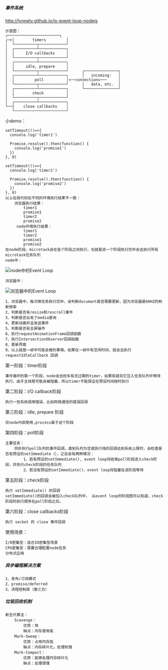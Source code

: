 ##### 事件系统

http://lynnelv.github.io/js-event-loop-nodejs

    示意图：
    ┌───────────────────────┐
    ┌─>│        timers         │
    │  └──────────┬────────────┘
    │  ┌──────────┴────────────┐
    │  │     I/O callbacks     │
    │  └──────────┬────────────┘
    │  ┌──────────┴────────────┐
    │  │     idle, prepare     │
    │  └──────────┬────────────┘      ┌───────────────┐
    │  ┌──────────┴────────────┐      │   incoming:   │
    │  │         poll          │<──connections───     │
    │  └──────────┬────────────┘      │   data, etc.  │
    │  ┌──────────┴────────────┐      └───────────────┘
    │  │        check          │
    │  └──────────┬────────────┘
    │  ┌──────────┴────────────┐
    └──┤    close callbacks    │
       └───────────────────────┘
    
小demo：
    
    setTimeout(()=>{
      console.log('timer1')
    
      Promise.resolve().then(function() {
        console.log('promise1')
      })
    }, 0)
    
    setTimeout(()=>{
      console.log('timer2')
    
      Promise.resolve().then(function() {
        console.log('promise2')
      })
    }, 0)
    以上在段代码在不同的环境执行结果不一致：
        浏览器执行结果：
            timer1
            promise1
            timer2
            promise2
         node环境执行结果：
            timer1
            timer2
            promise1
            promise2
    在node阶段，microtask会在各个阶段之间执行，也就是说一个阶段执行完毕会去执行所有microtask任务队列
    node中：
    
![node中的Event Loop](http://lynnelv.github.io/img/article/event-loop/node-excute-animate.gif)
    
    浏览器中：
 
![浏览器中的Event Loop](http://lynnelv.github.io/img/article/event-loop/browser-excute-animate.gif)
    
    1、浏览器中，每次微任务执行完毕，会判断document是否需要更新，因为浏览器是60HZ的刷新频率
    2、判断是否有resize和rescroll事件
    3、判断是否出发了media查询
    4、更新动画并且发送事件
    5、判断是否有全屏操作
    6、执行requestAnimationFrame回调函数
    7、执行IntersectionObserver回调函数
    8、更新界面
    9、以上就是一帧中可能会做的事情。如果在一帧中有空闲时间，就会去执行 requestIdleCallback 回调
    
第一阶段：timer阶段

    事件循环的第一个阶段，node会去检车有无过期的timer，如果有就将它压入任务队列中等待执行，由于主线程可能会被阻塞，所以timer不能保证在预设时间按时执行
    
第二阶段：I/O callback阶段

    执行一些系统调用错误，比如网络通信的错误回调
    
第三阶段：idle, prepare 阶段

    仅node内部使用,process属于这个阶段

第四阶段：poll阶段
    
    主要任务：
        同步执行poll队列的事件回调，直到队列为空或执行栈的回调达到系统上限时，会检查是否有预设的setImmediate（），之后会有两种情况：
            1、若有预设的setImmediate(), event loop将结束poll阶段进入check阶段，并执行check阶段的任务队列
            2、若没有预设的setImmediate()，event loop将阻塞在该阶段等待
          
第五阶段：check阶段

    执行 setImmediate() 的回调
    setImmediate()的回调会被加入check队列中， 从event loop的阶段图可以知道，check阶段的执行顺序在poll阶段之后。
    
第六阶段：close callbacks阶段

    执行 socket 的 close 事件回调
            
使用场景：

    I/O密集型：适合IO密集型场景
    CPU密集型：需要合理配置node任务
    分布式应用
    
##### 异步编程解决方案

    1、发布/订阅模式
    2、promise/deferred
    3、流程控制库（第三方）
    
##### 垃圾回收机制

    新生代算法：
        Scavenge：
            优势：快
            缺点：内存使用高
        Mark-Sweep：
            优势：占用内存低
            缺点：内存碎片化，处理较慢 
        Mark-Compact：
            优势：能够处理内存碎片化
            缺点：处理很慢